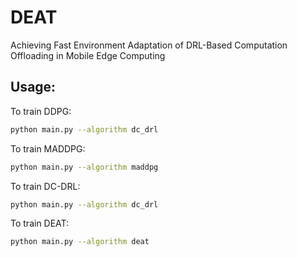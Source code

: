 # DEAT
Achieving Fast Environment Adaptation of DRL-Based Computation Offloading in Mobile Edge Computing
## Usage:
To train DDPG:
```bash
python main.py --algorithm dc_drl
```
To train MADDPG:
```bash
python main.py --algorithm maddpg
```
To train DC-DRL:
```bash
python main.py --algorithm dc_drl
```
To train DEAT:
```bash
python main.py --algorithm deat
```

